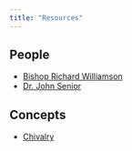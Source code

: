 ```yaml
---
title: "Resources"
---
```


## People
 - [Bishop Richard Williamson](/resources/people/bishop-richard-williamson.html)
 - [Dr. John Senior](/resources/people/dr-john-senior.html)

## Concepts
 - [Chivalry](/resources/concepts/chivalry/)
